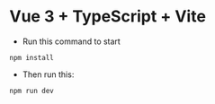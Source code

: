 # Vue 3 + TypeScript + Vite

- Run this command to start

```
npm install
```

- Then run this:

```
npm run dev
```
